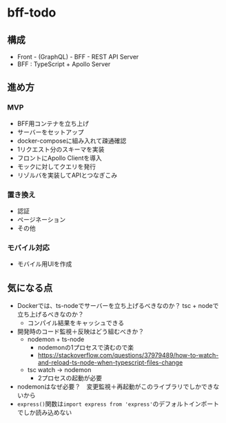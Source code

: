 # bff-todo

## 構成

- Front - (GraphQL) - BFF - REST API Server
- BFF : TypeScript + Apollo Server

## 進め方

### MVP

- BFF用コンテナを立ち上げ
- サーバーをセットアップ
- docker-composeに組み入れて疎通確認
- 1リクエスト分のスキーマを実装
- フロントにApollo Clientを導入
- モックに対してクエリを発行
- リゾルバを実装してAPIとつなぎこみ

### 置き換え

- 認証
- ページネーション
- その他

### モバイル対応

- モバイル用UIを作成

## 気になる点

- Dockerでは、ts-nodeでサーバーを立ち上げるべきなのか？ tsc + nodeで立ち上げるべきなのか？
  - コンパイル結果をキャッシュできる
- 開発時のコード監視＋反映はどう組むべきか？
  - nodemon + ts-node
    - nodemonの1プロセスで済むので楽
    - <https://stackoverflow.com/questions/37979489/how-to-watch-and-reload-ts-node-when-typescript-files-change>
  - tsc watch → nodemon
    - 2プロセスの起動が必要
- nodemonはなぜ必要？　変更監視＋再起動がこのライブラリでしかできないから
- `express()`関数は`import express from 'express'`のデフォルトインポートでしか読み込めない
